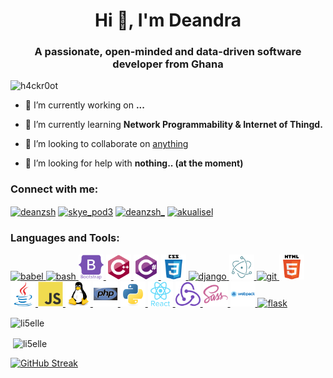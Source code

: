 <!-- - 👋 Hi, I’m Deandra
- 👀 I’m interested in Computer Programming, Web Development, Networking, Ethical Hacking, Machine Learning, Cybersecurity...
- 🌱 I’m currently learning C++, Python and Java...
- 💞️ I’m looking to collaborate on anything i may find interest in🤗
- 📫 How to reach me:
    - <a href="https://www.twitter.com/skye_pod3">Twitter</a>
    - <a href="https://www.instagram.com/@deliscode">Instagram</a>
    - <a href="http://linkedin.com/in/deandra-buckman-bb03261a5">LinkedIn</a>
    - <a href="https://discordapp.com/users/691000536677351455">Discord</a>
 -->
 <h1 align="center">Hi 👋, I'm Deandra</h1>
<h3 align="center">A passionate, open-minded and data-driven software developer from Ghana</h3>

<p align="left"> <img src="https://komarev.com/ghpvc/?username=h4ckr0ot&label=Profile%20views&color=0e75b6&style=flat" alt="h4ckr0ot" /> </p>

- 🔭 I’m currently working on **...**

- 🌱 I’m currently learning **Network Programmability & Internet of Thingd.**

- 👯 I’m looking to collaborate on [anything](https://t.me/lisel0x)

- 🤝 I’m looking for help with **nothing.. (at the moment)**

<!-- - 💬 Ask me about **python, react, javascript** -->

<h3 align="left">Connect with me:</h3>
<p align="left">
<a href="https://dev.to/deanzsh" target="blank"><img align="center" src="https://cdn.jsdelivr.net/npm/simple-icons@3.0.1/icons/dev-dot-to.svg" alt="deanzsh" height="30" width="40" /></a>
<a href="https://twitter.com/0xlisel" target="blank"><img align="center" src="https://raw.githubusercontent.com/rahuldkjain/github-profile-readme-generator/master/src/images/icons/Social/twitter.svg" alt="skye_pod3" height="30" width="40" /></a>
<a href="https://instagram.com/lisel0x" target="blank"><img align="center" src="https://raw.githubusercontent.com/rahuldkjain/github-profile-readme-generator/master/src/images/icons/Social/instagram.svg" alt="deanzsh_" height="30" width="40" /></a>
<a href="https://www.hackerrank.com/akualisel" target="blank"><img align="center" src="https://raw.githubusercontent.com/rahuldkjain/github-profile-readme-generator/master/src/images/icons/Social/hackerrank.svg" alt="akualisel" height="30" width="40" /></a>
</p>

<h3 align="left">Languages and Tools:</h3>
    <p align="left"> <a href="https://babeljs.io/" target="_blank"> <img src="https://www.vectorlogo.zone/logos/babeljs/babeljs-icon.svg" alt="babel" width="40" height="40"/> </a> <a href="https://www.gnu.org/software/bash/" target="_blank"> <img src="https://www.vectorlogo.zone/logos/gnu_bash/gnu_bash-icon.svg" alt="bash" width="40" height="40"/> </a> <a href="https://getbootstrap.com" target="_blank"> <img src="https://raw.githubusercontent.com/devicons/devicon/master/icons/bootstrap/bootstrap-plain-wordmark.svg" alt="bootstrap" width="40" height="40"/> </a> <a href="https://www.w3schools.com/cpp/" target="_blank"> <img src="https://raw.githubusercontent.com/devicons/devicon/master/icons/cplusplus/cplusplus-original.svg" alt="cplusplus" width="40" height="40"/> </a> <a href="https://www.w3schools.com/cs/" target="_blank"> <img src="https://raw.githubusercontent.com/devicons/devicon/master/icons/csharp/csharp-original.svg" alt="csharp" width="40" height="40"/> </a> <a href="https://www.w3schools.com/css/" target="_blank"> <img src="https://raw.githubusercontent.com/devicons/devicon/master/icons/css3/css3-original-wordmark.svg" alt="css3" width="40" height="40"/> </a> <a href="https://www.djangoproject.com/" target="_blank"> <img src="https://www.vectorlogo.zone/logos/djangoproject/djangoproject-icon.svg" alt="django" width="40" height="40"/> </a> <a href="https://www.electronjs.org" target="_blank"> <img src="https://raw.githubusercontent.com/devicons/devicon/master/icons/electron/electron-original.svg" alt="electron" width="40" height="40"/> </a> <a href="https://git-scm.com/" target="_blank"> <img src="https://www.vectorlogo.zone/logos/git-scm/git-scm-icon.svg" alt="git" width="40" height="40"/> </a> <a href="https://www.w3.org/html/" target="_blank"> <img src="https://raw.githubusercontent.com/devicons/devicon/master/icons/html5/html5-original-wordmark.svg" alt="html5" width="40" height="40"/> </a> <a href="https://www.java.com" target="_blank"> <img src="https://raw.githubusercontent.com/devicons/devicon/master/icons/java/java-original.svg" alt="java" width="40" height="40"/> </a> <a href="https://developer.mozilla.org/en-US/docs/Web/JavaScript" target="_blank"> <img src="https://raw.githubusercontent.com/devicons/devicon/master/icons/javascript/javascript-original.svg" alt="javascript" width="40" height="40"/> </a> <a href="https://www.linux.org/" target="_blank"> <img src="https://raw.githubusercontent.com/devicons/devicon/master/icons/linux/linux-original.svg" alt="linux" width="40" height="40"/> </a> <a href="https://www.php.net" target="_blank"> <img src="https://raw.githubusercontent.com/devicons/devicon/master/icons/php/php-original.svg" alt="php" width="40" height="40"/> </a> <a href="https://www.python.org" target="_blank"> <img src="https://raw.githubusercontent.com/devicons/devicon/master/icons/python/python-original.svg" alt="python" width="40" height="40"/> </a> <a href="https://reactjs.org/" target="_blank"> <img src="https://raw.githubusercontent.com/devicons/devicon/master/icons/react/react-original-wordmark.svg" alt="react" width="40" height="40"/> </a> <a href="https://redux.js.org" target="_blank"> <img src="https://raw.githubusercontent.com/devicons/devicon/master/icons/redux/redux-original.svg" alt="redux" width="40" height="40"/> </a> <a href="https://sass-lang.com" target="_blank"> <img src="https://raw.githubusercontent.com/devicons/devicon/master/icons/sass/sass-original.svg" alt="sass" width="40" height="40"/> </a> <a href="https://webpack.js.org" target="_blank"> <img src="https://raw.githubusercontent.com/devicons/devicon/d00d0969292a6569d45b06d3f350f463a0107b0d/icons/webpack/webpack-original-wordmark.svg" alt="webpack" width="40" height="40"/> </a> <a href="http://flask.pocoo.org/" target="_blank"> <img src="https://www.vectorlogo.zone/logos/pocoo_flask/pocoo_flask-icon.svg" alt="flask" width="40" height="40" /></a> </p>
<p><img align="center" src="https://github-readme-stats.vercel.app/api/top-langs?username=0xlisel&theme=shades-of-purple&hide_border=true&show_icons=true&locale=en&layout=compact" alt="li5elle" /></p>

<p>&nbsp;<img align="center" src="https://github-readme-stats.vercel.app/api?username=0xlisel&theme=shades-of-purple&hide_border=true&show_icons=true&locale=en" alt="li5elle" /></p>

[![GitHub Streak](https://github-readme-streak-stats.herokuapp.com?user=0xlisel&theme=shades-of-purple&hide_border=true&date_format=M%20j%5B%2C%20Y%5D)](https://git.io/streak-stats)
<!-- somehow this streaks refuse to work -->

<!---
HybridCodes/HybridCodes is a ✨ special ✨ repository because its `README.md` (this file) appears on your GitHub profile.
You can click the Preview link to take a look at your changes.
--->
